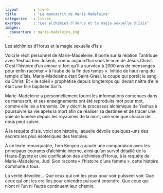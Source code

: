 ```yaml
---
layout       : livre
title        : "Le manuscrit de Marie Madeleine"
categories   : livres
exergue      : "Les alchimies d’Horus et la magie sexuelle d’Isis"
images:
  couverture : marie-madeleine.png
---
```


Les alchimies d’Horus et la magie sexuelle d’Isis

<!-- ![couverture](../../../../images-livres/marie-madeleine.png) -->

Voici le récit personnel de Marie-Madeleine. Il porte sur la relation Tantrique avec Yeshua ben Joseph, connu aujourd’hui sous le nom de Jesus.Christ. C’est l’histoire d’un amour si fort qu’il a survécu à 2000 ans de mensonges pour enfin raconter « à l’aube de la fin des temps ». Initiée de haut rang du temple d’Isis, Marie-Madeleine était Saint-Graal, la coupe qui portât le sang du Christ. Et « le soleil » prophétisé depuis longtemps qui devait naître d’elle était une fille baptisée Sar’h.

Marie-Madeleine a personnellement fourni les informations contenues dans ce manuscrit, et ses enseignements ont été reproduits mot pour mot, comme elle les a transmis. On y décrit le processus alchimique de Yeshua à poursuivre sa vie après la mort afin de réaliser sa destinée et de tracer une voie de lumière depuis les royaumes de la mort, une voie que chacun de nous peut suivre.

À la requête d’Isis, voici son histoire, laquelle dévoile quelques-uns des secrets les plus ésotériques des temples.

À ce texte remarquable, Tom Kenyon a ajouté une comparaison avec les principaux courants d’alchimie interne, ainsi qu’un survol détaillé de la Haute-Égypte et une clarification des alchimies d’Horus, à la requête de Marie-Madeleine, Judi Sion raconte « l’histoire d’une femme », cette histoire commune a tous.

La vérité dévoilée...
Que ceux qui ont les yeux pour voir puissent voir.
Que ceux qui ont les oreilles pour entendre puissent entendre.
Que ceux qui n’ont ni l’un ni l’autre continuent leur chemin.
